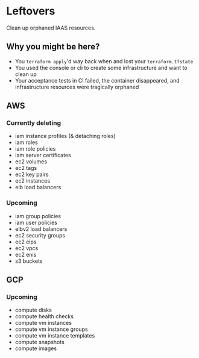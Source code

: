 # Leftovers

Clean up orphaned IAAS resources.

## Why you might be here?
- You `terraform apply`'d way back when and lost your `terraform.tfstate`
- You used the console or cli to create some infrastructure and want to clean up
- Your acceptance tests in CI failed, the container disappeared, and
infrastructure resources were tragically orphaned

## AWS
### Currently deleting
- iam instance profiles (& detaching roles)
- iam roles
- iam role policies
- iam server certificates
- ec2 volumes
- ec2 tags
- ec2 key pairs
- ec2 instances
- elb load balancers

### Upcoming
- iam group policies
- iam user policies
- elbv2 load balancers
- ec2 security groups
- ec2 eips
- ec2 vpcs
- ec2 enis
- s3 buckets

## GCP
### Upcoming
- compute disks
- compute health checks
- compute vm instances
- compute vm instance groups
- compute vm instance templates
- compute snapshots
- compute images
